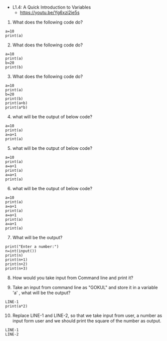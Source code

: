 - L1.4: A Quick Introduction to Variables
    - https://youtu.be/Yg6xzi2ie5s


1) What does the following code do?
```
a=10
print(a)
```
2) What does the following code do?
```
a=10
print(a)
b=20
print(b)
```
3) What does the following code do?
```
a=10
print(a)
b=20
print(b)
print(a+b)
print(a*b)
```

4) what will be the output of below code?
```
a=10
print(a)
a=a+1
print(a)
```

5) what will be the output of below code?
```
a=10
print(a)
a=a+1
print(a)
a=a+1
print(a)
```
6) what will be the output of below code?
```
a=10
print(a)
a=a+1
print(a)
a=a+1
print(a)
a=a+1
print(a)
```


7) What will be the output?
```
print("Enter a number:")
n=int(input())
print(n)
print(n+1)
print(n+2)
print(n+3)
```

8) How would you take input from Command line and print it?

9) Take an input from command line as "GOKUL" and store it in a variable 'a' , what will be the output?
```
LINE-1
print(a*2)
```

10) Replace LINE-1 and LINE-2, so that we take input from user,  a number as input form user and we should print the square of the number as output.
```
LINE-1
LINE-2
```
